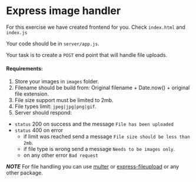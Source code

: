 # Express image handler

For this exercise we have created frontend for you.
Check `index.html` and `index.js`

Your code should be in `server/app.js`.

Your task is to create a `POST` end point that will handle file uploads.

#### Requirements:

1. Store your images in `images` folder.
2. Filename should be build from: Original filename + Date.now() + original file extension.
3. File size support must be limited to 2mb.
4. File types limit: `jpeg|jpg|png|gif`.
4. Server should respond:
 - `status` 200 on success and the message `File has been uploaded`
 - `status` 400 on error
    - if limit was reached send a message `File size should be less than 2mb`.
    - if file type is wrong send a message `Needs to be images only`.
    - on any other error `Bad request`


***NOTE***
For file handling you can use [multer](https://www.npmjs.com/package/multer) or [express-fileupload](https://www.npmjs.com/package/express-fileupload) or any other package.
